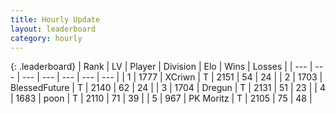 ```yaml
---
title: Hourly Update
layout: leaderboard
category: hourly
---
```


{: .leaderboard}
| Rank | LV | Player | Division | Elo | Wins | Losses |
| --- | --- | --- | --- | --- | --- | --- |
| <span data-change="0">1</span> | 1777 | <span title="ID: 448883">XCriwn</span> | T | <span data-change="0">2151</span> | <span data-change="0">54</span> | <span data-change="0">24</span> |
| <span data-change="0">2</span> | 1703 | <span title="ID: 692745">BlessedFuture</span> | T | <span data-change="4">2140</span> | <span data-change="8">62</span> | <span data-change="4">24</span> |
| <span data-change="0">3</span> | 1704 | <span title="ID: 337810">Dregun</span> | T | <span data-change="0">2131</span> | <span data-change="0">51</span> | <span data-change="0">23</span> |
| <span data-change="0">4</span> | 1683 | <span title="ID: 540690">poon</span> | T | <span data-change="6">2110</span> | <span data-change="1">71</span> | <span data-change="0">39</span> |
| <span data-change="5">5</span> | 967 | <span title="ID: 427478">PK Moritz</span> | T | <span data-change="44">2105</span> | <span data-change="7">75</span> | <span data-change="0">48</span> |